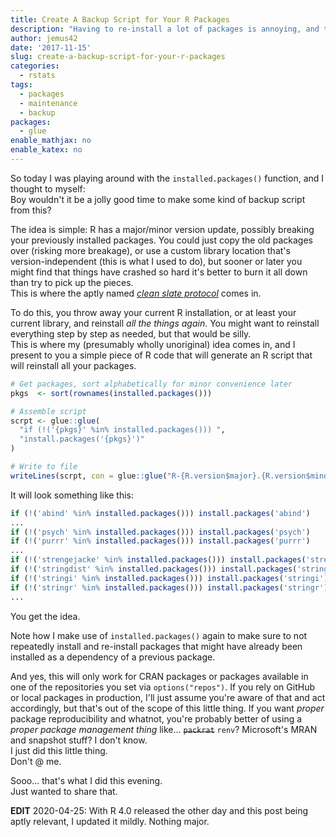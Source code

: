 ```yaml
---
title: Create A Backup Script for Your R Packages
description: "Having to re-install a lot of packages is annoying, and this is at least one possibility to help you along the way"
author: jemus42
date: '2017-11-15'
slug: create-a-backup-script-for-your-r-packages
categories:
  - rstats
tags:
  - packages
  - maintenance
  - backup
packages:
  - glue
enable_mathjax: no
enable_katex: no
---
```


So today I was playing around with the `installed.packages()` function, and I thought to myself:  
Boy wouldn't it be a jolly good time to make some kind of backup script from this?

The idea is simple: R has a major/minor version update, possibly breaking your previously installed packages. 
You could just copy the old packages over (risking more breakage), or use a custom library location that's version-independent (this is what I used to do), but sooner or later you might find that things have crashed so hard it's better to burn it all down than try to pick up the pieces.  
This is where the aptly named [*clean slate protocol*](https://rud.is/b/2017/06/10/engaging-the-tidyverse-clean-slate-protocol/) comes in.  

To do this, you throw away your current R installation, or at least your current library, and reinstall *all the things again*. You might want to reinstall everything step by step as needed, but that would be silly.  
This is where my (presumably wholly unoriginal) idea comes in, and I present to you a simple piece of R code that will generate an R script that will reinstall all your packages.  

```r
# Get packages, sort alphabetically for minor convenience later
pkgs  <- sort(rownames(installed.packages()))

# Assemble script
scrpt <- glue::glue(
  "if (!('{pkgs}' %in% installed.packages())) ",
  "install.packages('{pkgs}')"
)

# Write to file
writeLines(scrpt, con = glue::glue("R-{R.version$major}.{R.version$minor}-package-reinstall.R"))
```

It will look something like this:

```r
if (!('abind' %in% installed.packages())) install.packages('abind')
...
if (!('psych' %in% installed.packages())) install.packages('psych')
if (!('purrr' %in% installed.packages())) install.packages('purrr')
...
if (!('strengejacke' %in% installed.packages())) install.packages('strengejacke')
if (!('stringdist' %in% installed.packages())) install.packages('stringdist')
if (!('stringi' %in% installed.packages())) install.packages('stringi')
if (!('stringr' %in% installed.packages())) install.packages('stringr')
...
```

You get the idea.  

Note how I make use of `installed.packages()` again to make sure to not repeatedly install and re-install packages that might have already been installed as a dependency of a previous package.  

And yes, this will only work for CRAN packages or packages available in one of the repositories you set via `options("repos")`. If you rely on GitHub or local packages in production, I'll just assume you're aware of that and act accordingly, but that's out of the scope of this little thing. If you want *proper* package reproducibility and whatnot, you're probably better of using a *proper package management thing* like… ~~`packrat`~~ `renv`? Microsoft's MRAN and snapshot stuff? I don't know.  
I just did this little thing.  
Don't @ me.

Sooo… that's what I did this evening.  
Just wanted to share that.

**EDIT** 2020-04-25: With R 4.0 released the other day and this post being aptly relevant, I updated it mildly. Nothing major.
